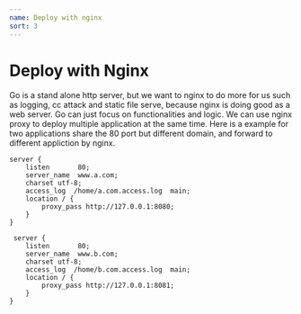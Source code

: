 ```yaml
---
name: Deploy with nginx
sort: 3
---
```


# Deploy with Nginx

Go is a stand alone http server, but we want to nginx to do more for us such as logging, cc attack and static file serve, because nginx is doing good as a web server. Go can just focus on functionalities and logic. We can use nginx proxy to deploy multiple application at the same time. Here is a example for two applications share the 80 port but different domain, and forward to different appliction by nginx.

```
server {
    listen       80;
    server_name  www.a.com;
    charset utf-8;
    access_log  /home/a.com.access.log  main;
    location / {
        proxy_pass http://127.0.0.1:8080;
    }
}

 server {
    listen       80;
    server_name  www.b.com;
    charset utf-8;
    access_log  /home/b.com.access.log  main;
    location / {
        proxy_pass http://127.0.0.1:8081;
    }
}
```
